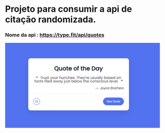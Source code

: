 # Projeto para consumir a api de citação randomizada.

### Nome da api : https://type.fit/api/quotes

![](./img-projeto/img-random-quote.PNG)
